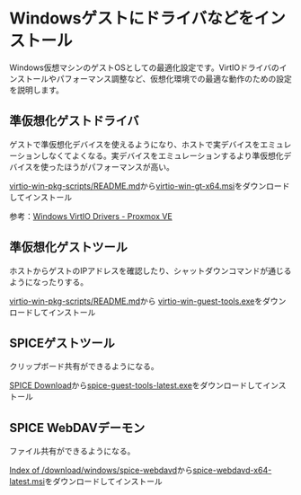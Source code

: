 # Windowsゲストにドライバなどをインストール

Windows仮想マシンのゲストOSとしての最適化設定です。VirtIOドライバのインストールやパフォーマンス調整など、仮想化環境での最適な動作のための設定を説明します。

## 準仮想化ゲストドライバ
ゲストで準仮想化デバイスを使えるようになり、ホストで実デバイスをエミュレーションしなくてよくなる。実デバイスをエミュレーションするより準仮想化デバイスを使ったほうがパフォーマンスが高い。

[virtio-win-pkg-scripts/README.md](https://github.com/virtio-win/virtio-win-pkg-scripts/blob/master/README.md)から[virtio-win-gt-x64.msi](https://fedorapeople.org/groups/virt/virtio-win/direct-downloads/latest-virtio/virtio-win-gt-x64.msi)をダウンロードしてインストール

参考：[Windows VirtIO Drivers - Proxmox VE](https://pve.proxmox.com/wiki/Windows_VirtIO_Drivers)

## 準仮想化ゲストツール
ホストからゲストのIPアドレスを確認したり、シャットダウンコマンドが通じるようになったりする。

[virtio-win-pkg-scripts/README.md](https://github.com/virtio-win/virtio-win-pkg-scripts/blob/master/README.md)から
[virtio-win-guest-tools.exe](https://fedorapeople.org/groups/virt/virtio-win/direct-downloads/latest-virtio/virtio-win-guest-tools.exe)をダウンロードしてインストール


## SPICEゲストツール
クリップボード共有ができるようになる。

[SPICE Download](https://www.spice-space.org/download.html)から[spice-guest-tools-latest.exe](https://www.spice-space.org/download/windows/spice-guest-tools/spice-guest-tools-latest.exe)をダウンロードしてインストール

## SPICE WebDAVデーモン
ファイル共有ができるようになる。

[Index of /download/windows/spice-webdavd](https://www.spice-space.org/download/windows/spice-webdavd/)から[spice-webdavd-x64-latest.msi](https://www.spice-space.org/download/windows/spice-webdavd/spice-webdavd-x64-latest.msi)をダウンロードしてインストール
